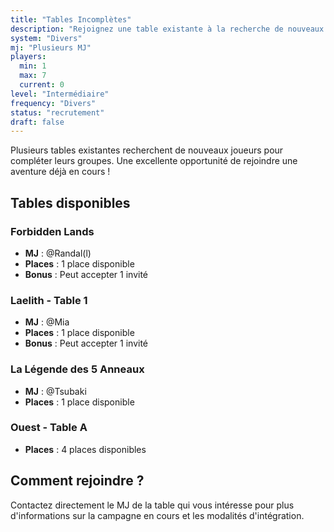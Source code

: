 ```yaml
---
title: "Tables Incomplètes"
description: "Rejoignez une table existante à la recherche de nouveaux joueurs !"
system: "Divers"
mj: "Plusieurs MJ"
players:
  min: 1
  max: 7
  current: 0
level: "Intermédiaire"
frequency: "Divers"
status: "recrutement"
draft: false
---
```


Plusieurs tables existantes recherchent de nouveaux joueurs pour compléter leurs groupes. Une excellente opportunité de rejoindre une aventure déjà en cours !

## Tables disponibles

### Forbidden Lands
- **MJ** : @Randal(l)
- **Places** : 1 place disponible
- **Bonus** : Peut accepter 1 invité

### Laelith - Table 1
- **MJ** : @Mia
- **Places** : 1 place disponible
- **Bonus** : Peut accepter 1 invité

### La Légende des 5 Anneaux
- **MJ** : @Tsubaki
- **Places** : 1 place disponible

### Ouest - Table A
- **Places** : 4 places disponibles

## Comment rejoindre ?

Contactez directement le MJ de la table qui vous intéresse pour plus d'informations sur la campagne en cours et les modalités d'intégration.
